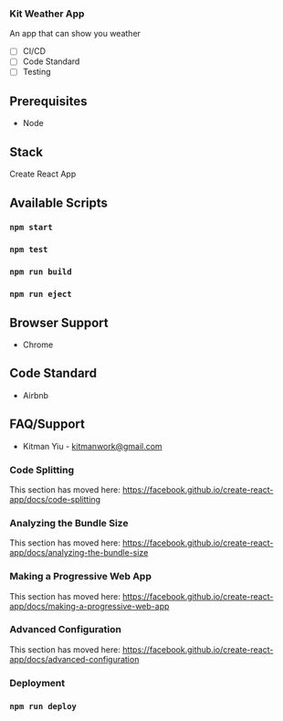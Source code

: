 ### Kit Weather App

An app that can show you weather

- [ ]  CI/CD
- [ ]  Code Standard
- [ ] Testing

## Prerequisites

- Node

## Stack

Create React App

## Available Scripts

### `npm start`

### `npm test`

### `npm run build`

### `npm run eject`

## Browser Support

- Chrome

## Code Standard

- Airbnb

## FAQ/Support

- Kitman Yiu - kitmanwork@gmail.com

### Code Splitting

This section has moved here: https://facebook.github.io/create-react-app/docs/code-splitting

### Analyzing the Bundle Size

This section has moved here: https://facebook.github.io/create-react-app/docs/analyzing-the-bundle-size

### Making a Progressive Web App

This section has moved here: https://facebook.github.io/create-react-app/docs/making-a-progressive-web-app

### Advanced Configuration

This section has moved here: https://facebook.github.io/create-react-app/docs/advanced-configuration

### Deployment

### `npm run deploy`

